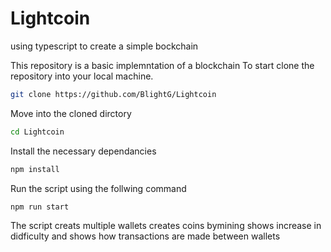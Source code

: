 # Lightcoin
using typescript to create a simple bockchain

This repository is a basic implemntation of a blockchain
To start clone the repository into your local machine.
```sh
git clone https://github.com/BlightG/Lightcoin
```

Move into the cloned dirctory
```sh
cd Lightcoin
```

Install the necessary dependancies
```sh
npm install
```

Run the script using the follwing command
```sh
npm run start
```

The script creats multiple wallets creates coins bymining shows increase in didficulty and shows how transactions are made between wallets

